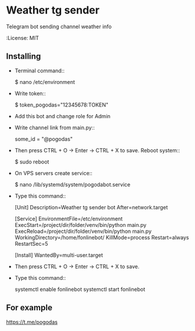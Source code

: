 Weather tg sender
============

Telegram bot sending channel weather info

:License: MIT

Installing
--------

* Terminal command::

    $ nano /etc/environment
* Write token::

    $ token_pogodas="12345678:TOKEN"
    
* Add this bot and change role for Admin

* Write channel link from main.py::

   some_id = "@pogodas"
* Then press CTRL + O -> Enter -> CTRL + X to save. Reboot system:: 

    $ sudo reboot 
  
* On VPS servers create service::

    $ nano /lib/systemd/system/pogodabot.service
    
* Type this command::

    [Unit]
    Description=Weather tg sender bot
    After=network.target

    [Service]
    EnvironmentFile=/etc/environment
    ExecStart=/project/dir/folder/venv/bin/python main.py
    ExecReload=/project/dir/folder/venv/bin/python main.py
    WorkingDirectory=/home/fonlinebot/
    KillMode=process
    Restart=always
    RestartSec=5

    [Install]
    WantedBy=multi-user.target
    
* Then press CTRL + O -> Enter -> CTRL + X to save.
    
* Type this command::

    systemctl enable fonlinebot
    systemctl start fonlinebot

For example
--------------
https://t.me/pogodas
